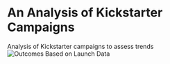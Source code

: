 # An Analysis of Kickstarter Campaigns
Analysis of Kickstarter campaigns to assess trends
![Outcomes Based on Launch Data](kickstarter-analysis/Outcomes_Based_on_Launch_Data.png)
